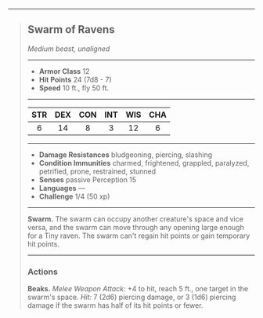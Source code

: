 ***
> ## Swarm of Ravens
> *Medium beast, unaligned*
> 
> ***
> 
> - **Armor Class** 12
> - **Hit Points** 24 (7d8 - 7)
> - **Speed** 10 ft., fly 50 ft.
> 
> ***
> 
> |STR|DEX|CON|INT|WIS|CHA|
> |:---:|:---:|:---:|:---:|:---:|:---:|
> |6|14|8|3|12|6|
> 
> ***
> 
> - **Damage Resistances** bludgeoning, piercing, slashing
> - **Condition Immunities** charmed, frightened, grappled, paralyzed, petrified, prone, restrained, stunned
> - **Senses** passive Perception 15
> - **Languages** —
> - **Challenge** 1/4 (50 xp)
> 
> ***
> 
> **Swarm.** The swarm can occupy another creature's space and vice versa, and the swarm can move through any opening large enough for a Tiny raven. The swarm can't regain hit points or gain temporary hit points.
> 
> ***
> 
> ### Actions
> **Beaks.** *Melee Weapon Attack:* +4 to hit, reach 5 ft., one target in the swarm's space. *Hit:* 7 (2d6) piercing damage, or 3 (1d6) piercing damage if the swarm has half of its hit points or fewer.